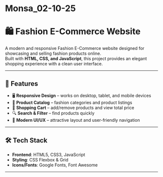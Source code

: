 # Monsa_02-10-25
# 🛍️ Fashion E-Commerce Website

A modern and responsive Fashion E-Commerce website designed for showcasing and selling fashion products online.  
Built with **HTML, CSS, and JavaScript**, this project provides an elegant shopping experience with a clean user interface.

---

## 🚀 Features
- 🖥️ **Responsive Design** – works on desktop, tablet, and mobile devices  
- 👗 **Product Catalog** – fashion categories and product listings  
- 🛒 **Shopping Cart** – add/remove products and view total price  
- 🔍 **Search & Filter** – find products quickly  
- 🎨 **Modern UI/UX** – attractive layout and user-friendly navigation  

---

## 🛠️ Tech Stack
- **Frontend**: HTML5, CSS3, JavaScript  
- **Styling**: CSS Flexbox & Grid  
- **Icons/Fonts**: Google Fonts, Font Awesome  

---
